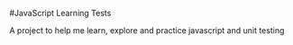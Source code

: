 #JavaScript Learning Tests

A project to help me learn, explore and practice javascript and unit testing